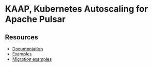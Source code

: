 # KAAP, Kubernetes Autoscaling for Apache Pulsar


## Resources
- [Documentation](https://datastax.github.io/kaap/)
- [Examples](helm/examples/)
- [Migration examples](migration-examples/)
